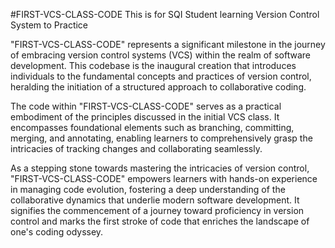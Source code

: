 #FIRST-VCS-CLASS-CODE
This is for SQI Student learning Version Control System to Practice


"FIRST-VCS-CLASS-CODE" represents a significant milestone in the journey of embracing version control systems (VCS) within the realm of software development. This codebase is the inaugural creation that introduces individuals to the fundamental concepts and practices of version control, heralding the initiation of a structured approach to collaborative coding.

The code within "FIRST-VCS-CLASS-CODE" serves as a practical embodiment of the principles discussed in the initial VCS class. It encompasses foundational elements such as branching, committing, merging, and annotating, enabling learners to comprehensively grasp the intricacies of tracking changes and collaborating seamlessly.

As a stepping stone towards mastering the intricacies of version control, "FIRST-VCS-CLASS-CODE" empowers learners with hands-on experience in managing code evolution, fostering a deep understanding of the collaborative dynamics that underlie modern software development. It signifies the commencement of a journey toward proficiency in version control and marks the first stroke of code that enriches the landscape of one's coding odyssey.
